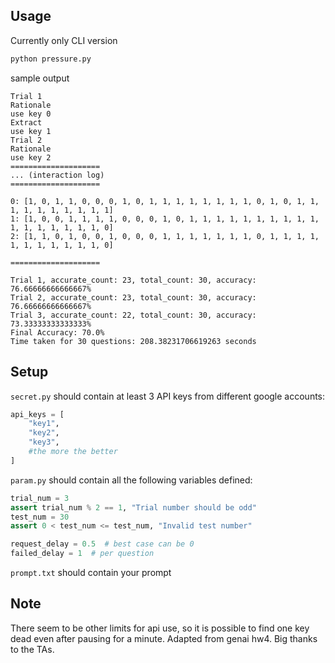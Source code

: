 ## Usage
Currently only CLI version
```bash
python pressure.py
```

sample output
```
Trial 1
Rationale
use key 0
Extract
use key 1
Trial 2
Rationale
use key 2
====================
... (interaction log)
====================

0: [1, 0, 1, 1, 0, 0, 0, 1, 0, 1, 1, 1, 1, 1, 1, 1, 1, 0, 1, 0, 1, 1, 1, 1, 1, 1, 1, 1, 1, 1]
1: [1, 0, 0, 1, 1, 1, 1, 0, 0, 0, 1, 0, 1, 1, 1, 1, 1, 1, 1, 1, 1, 1, 1, 1, 1, 1, 1, 1, 1, 0]
2: [1, 1, 0, 1, 0, 0, 1, 0, 0, 0, 1, 1, 1, 1, 1, 1, 1, 0, 1, 1, 1, 1, 1, 1, 1, 1, 1, 1, 1, 0]

====================

Trial 1, accurate_count: 23, total_count: 30, accuracy: 76.66666666666667%
Trial 2, accurate_count: 23, total_count: 30, accuracy: 76.66666666666667%
Trial 3, accurate_count: 22, total_count: 30, accuracy: 73.33333333333333%
Final Accuracy: 70.0%
Time taken for 30 questions: 208.38231706619263 seconds
```

## Setup
`secret.py` should contain at least 3 API keys from different google accounts:
```python
api_keys = [
    "key1",
    "key2",
    "key3",
    #the more the better
]
```
`param.py` should contain all the following variables defined:
```python
trial_num = 3
assert trial_num % 2 == 1, "Trial number should be odd"
test_num = 30
assert 0 < test_num <= test_num, "Invalid test number"

request_delay = 0.5  # best case can be 0
failed_delay = 1  # per question
```

`prompt.txt` should contain your prompt

## Note
There seem to be other limits for api use, so it is possible to find one key dead even after pausing for a minute. 
Adapted from genai hw4. Big thanks to the TAs.
